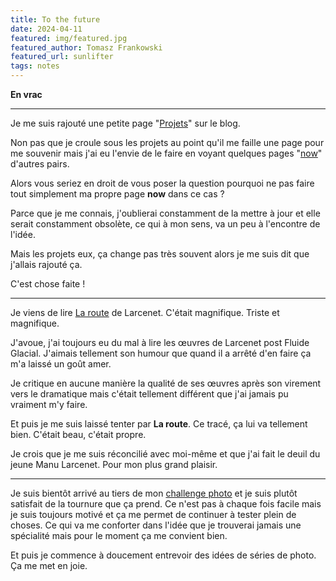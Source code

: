 ```yaml
---
title: To the future
date: 2024-04-11
featured: img/featured.jpg
featured_author: Tomasz Frankowski
featured_url: sunlifter
tags: notes
---
```


**En vrac**

---

Je me suis rajouté une petite page "[Projets](https://blog.foojin.com/projects/)" sur le blog. 

Non pas que je croule sous les projets au point qu'il me faille une page pour me souvenir mais j'ai eu l'envie de le faire en voyant quelques pages "[now](https://nownownow.com/)" d'autres pairs.

Alors vous seriez en droit de vous poser la question pourquoi ne pas faire tout simplement ma propre page **now** dans ce cas ?

Parce que je me connais, j'oublierai constamment de la mettre à jour et elle serait constamment obsolète, ce qui à mon sens, va un peu à l'encontre de l'idée.

Mais les projets eux, ça change pas très souvent alors je me suis dit que j'allais rajouté ça.

C'est chose faite !

---

Je viens de lire [La route](https://www.dargaud.com/bd/la-route/la-route-la-route-bda5512960) de Larcenet. C'était magnifique. Triste et magnifique.

J'avoue, j'ai toujours eu du mal à lire les œuvres de Larcenet post Fluide Glacial. J'aimais tellement son humour que quand il a arrêté d'en faire ça m'a laissé un goût amer.

Je critique en aucune manière la qualité de ses œuvres après son virement vers le dramatique mais c'était tellement différent que j'ai jamais pu vraiment m'y faire.

Et puis je me suis laissé tenter par **La route**. Ce tracé, ça lui va tellement bien. C'était beau, c'était propre.

Je crois que je me suis réconcilié avec moi-même et que j'ai fait le deuil du jeune Manu Larcenet. Pour mon plus grand plaisir.

---

Je suis bientôt arrivé au tiers de mon [challenge photo](https://blog.foojin.com/2023/12/22/shuffle-mon-challenge-photo/) et je suis plutôt satisfait de la tournure que ça prend. Ce n'est pas à chaque fois facile mais je suis toujours motivé et ça me permet de continuer à tester plein de choses. Ce qui va me conforter dans l'idée que je trouverai jamais une spécialité mais pour le moment ça me convient bien.

Et puis je commence à doucement entrevoir des idées de séries de photo. Ça me met en joie.
